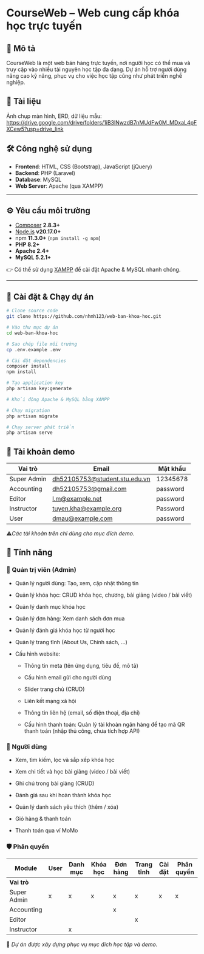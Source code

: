 # CourseWeb – Web cung cấp khóa học trực tuyến

## 📖 Mô tả
CourseWeb là một web bán hàng trực tuyến, nơi người học có thể mua và truy cập vào nhiều tài nguyên học tập đa dạng.
Dự án hỗ trợ người dùng nâng cao kỹ năng, phục vụ cho việc học tập cũng như phát triển nghề nghiệp.

## 📂 Tài liệu
Ảnh chụp màn hình, ERD, dữ liệu mẫu: https://drive.google.com/drive/folders/1iB3lNwzdB7nMUdFw0M_MDxaL4pFXCew5?usp=drive_link

## 🛠️ Công nghệ sử dụng
- **Frontend**: HTML, CSS (Bootstrap), JavaScript (jQuery)
- **Backend**: PHP (Laravel)
- **Database**: MySQL
- **Web Server**: Apache (qua XAMPP)

---

## ⚙️ Yêu cầu môi trường
- [Composer](https://getcomposer.org/download/) **2.8.3+**
- [Node.js](https://nodejs.org/en/download) **v20.17.0+**
- npm **11.3.0+** (`npm install -g npm`)
- **PHP 8.2+**
- **Apache 2.4+**
- **MySQL 5.2.1+**

👉 Có thể sử dụng [XAMPP](https://www.apachefriends.org/download.html) để cài đặt Apache & MySQL nhanh chóng.

---

## 🚀 Cài đặt & Chạy dự án
```bash
# Clone source code
git clone https://github.com/nhmh123/web-ban-khoa-hoc.git

# Vào thư mục dự án
cd web-ban-khoa-hoc

# Sao chép file môi trường
cp .env.example .env

# Cài đặt dependencies
composer install
npm install

# Tạo application key
php artisan key:generate

# Khởi động Apache & MySQL bằng XAMPP

# Chạy migration
php artisan migrate

# Chạy server phát triển
php artisan serve
```

## 🔑 Tài khoản demo

| Vai trò     | Email                             | Mật khẩu  |
|-------------|-----------------------------------|-----------|
| Super Admin | dh52105753@student.stu.edu.vn     | 12345678  |
| Accounting  | dh52105753@gmail.com              | password  |
| Editor      | l.m@example.net                   | password  |
| Instructor  | tuyen.kha@example.org             | Password  |
| User        | dmau@example.com                  | password  |

⚠️*Các tài khoản trên chỉ dùng cho mục đích demo.*

## 📂 Tính năng

### 🔧 Quản trị viên (Admin)

- Quản lý người dùng: Tạo, xem, cập nhật thông tin

- Quản lý khóa học: CRUD khóa học, chương, bài giảng (video / bài viết)

- Quản lý danh mục khóa học

- Quản lý đơn hàng: Xem danh sách đơn mua

- Quản lý đánh giá khóa học từ người học

- Quản lý trang tĩnh (About Us, Chính sách, …)

- Cấu hình website:

    - Thông tin meta (tên ứng dụng, tiêu đề, mô tả)

    - Cấu hình email gửi cho người dùng
    
    - Slider trang chủ (CRUD)
    
    - Liên kết mạng xã hội
    
    - Thông tin liên hệ (email, số điện thoại, địa chỉ)
    
    - Cấu hình thanh toán: Quản lý tài khoản ngân hàng để tạo mã QR thanh toán (nhập thủ công, chưa tích hợp API)

### 👤 Người dùng

- Xem, tìm kiếm, lọc và sắp xếp khóa học

- Xem chi tiết và học bài giảng (video / bài viết)

- Ghi chú trong bài giảng (CRUD)

- Đánh giá sau khi hoàn thành khóa học

- Quản lý danh sách yêu thích (thêm / xóa)

- Giỏ hàng & thanh toán

- Thanh toán qua ví MoMo

### 🛡️ Phân quyền

| Module        | User | Danh mục   | Khóa học | Đơn hàng | Trang tĩnh | Cài đặt | Phân quyền |
|---------------|------|------------|----------|----------|------------|---------|------------|
| **Vai trò**   |      |            |          |          |            |         |            |
| Super Admin   |  x   |        x   |   x      |   x      |      x     |    x    |       x    |
| Accounting    |      |            |          |   x      |            |         |            |
| Editor        |      |            |          |          |      x     |         |            |
| Instructor    |      |        x   |          |          |            |         |            |

📌 *Dự án được xây dựng phục vụ mục đích học tập và demo.*

